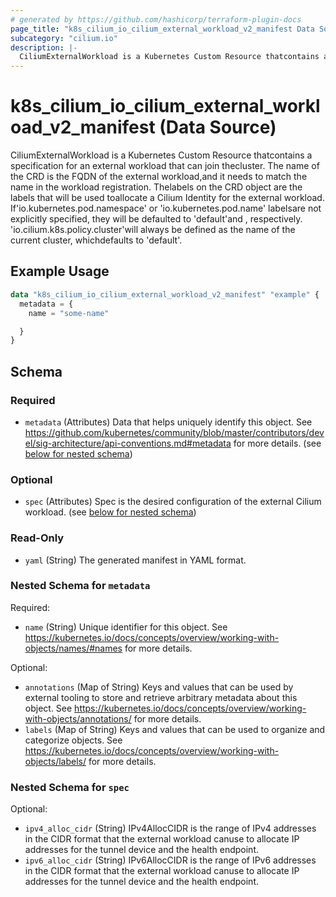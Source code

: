 ```yaml
---
# generated by https://github.com/hashicorp/terraform-plugin-docs
page_title: "k8s_cilium_io_cilium_external_workload_v2_manifest Data Source - terraform-provider-k8s"
subcategory: "cilium.io"
description: |-
  CiliumExternalWorkload is a Kubernetes Custom Resource thatcontains a specification for an external workload that can join thecluster.  The name of the CRD is the FQDN of the external workload,and it needs to match the name in the workload registration. Thelabels on the CRD object are the labels that will be used toallocate a Cilium Identity for the external workload. If'io.kubernetes.pod.namespace' or 'io.kubernetes.pod.name' labelsare not explicitly specified, they will be defaulted to 'default'and , respectively. 'io.cilium.k8s.policy.cluster'will always be defined as the name of the current cluster, whichdefaults to 'default'.
---
```


# k8s_cilium_io_cilium_external_workload_v2_manifest (Data Source)

CiliumExternalWorkload is a Kubernetes Custom Resource thatcontains a specification for an external workload that can join thecluster.  The name of the CRD is the FQDN of the external workload,and it needs to match the name in the workload registration. Thelabels on the CRD object are the labels that will be used toallocate a Cilium Identity for the external workload. If'io.kubernetes.pod.namespace' or 'io.kubernetes.pod.name' labelsare not explicitly specified, they will be defaulted to 'default'and <workload name>, respectively. 'io.cilium.k8s.policy.cluster'will always be defined as the name of the current cluster, whichdefaults to 'default'.

## Example Usage

```terraform
data "k8s_cilium_io_cilium_external_workload_v2_manifest" "example" {
  metadata = {
    name = "some-name"

  }
}
```

<!-- schema generated by tfplugindocs -->
## Schema

### Required

- `metadata` (Attributes) Data that helps uniquely identify this object. See https://github.com/kubernetes/community/blob/master/contributors/devel/sig-architecture/api-conventions.md#metadata for more details. (see [below for nested schema](#nestedatt--metadata))

### Optional

- `spec` (Attributes) Spec is the desired configuration of the external Cilium workload. (see [below for nested schema](#nestedatt--spec))

### Read-Only

- `yaml` (String) The generated manifest in YAML format.

<a id="nestedatt--metadata"></a>
### Nested Schema for `metadata`

Required:

- `name` (String) Unique identifier for this object. See https://kubernetes.io/docs/concepts/overview/working-with-objects/names/#names for more details.

Optional:

- `annotations` (Map of String) Keys and values that can be used by external tooling to store and retrieve arbitrary metadata about this object. See https://kubernetes.io/docs/concepts/overview/working-with-objects/annotations/ for more details.
- `labels` (Map of String) Keys and values that can be used to organize and categorize objects. See https://kubernetes.io/docs/concepts/overview/working-with-objects/labels/ for more details.


<a id="nestedatt--spec"></a>
### Nested Schema for `spec`

Optional:

- `ipv4_alloc_cidr` (String) IPv4AllocCIDR is the range of IPv4 addresses in the CIDR format that the external workload canuse to allocate IP addresses for the tunnel device and the health endpoint.
- `ipv6_alloc_cidr` (String) IPv6AllocCIDR is the range of IPv6 addresses in the CIDR format that the external workload canuse to allocate IP addresses for the tunnel device and the health endpoint.
